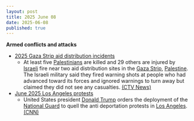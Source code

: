 ```yaml
---
layout: post
title: 2025 June 08
date: 2025-06-08
published: true
---
```



**Armed conflicts and attacks**

* [2025 Gaza Strip aid distribution incidents](https://en.wikipedia.org/wiki/2025_Gaza_Strip_aid_distribution_incidents "2025 Gaza Strip aid distribution incidents")
  + At least five [Palestinians](https://en.wikipedia.org/wiki/Palestinians "Palestinians") are killed and 29 others are injured by [Israeli](https://en.wikipedia.org/wiki/Israel "Israel") fire near two aid distribution sites in the [Gaza Strip](https://en.wikipedia.org/wiki/Gaza_Strip "Gaza Strip"), [Palestine](https://en.wikipedia.org/wiki/Palestine "Palestine"). The Israeli military said they fired warning shots at people who had advanced toward its forces and ignored warnings to turn away but claimed they did not see any casualties. [(CTV News)](https://www.ctvnews.ca/world/israel-hamas-war/article/palestinians-say-5-killed-by-israeli-fire-near-aid-sites-israel-says-it-fired-warning-shots/)
* [June 2025 Los Angeles protests](https://en.wikipedia.org/wiki/June_2025_Los_Angeles_protests "June 2025 Los Angeles protests")
  + United States president [Donald Trump](https://en.wikipedia.org/wiki/Donald_Trump "Donald Trump") orders the deployment of the [National Guard](https://en.wikipedia.org/wiki/National_Guard_of_the_United_States "National Guard of the United States") to quell the anti deportation protests in [Los Angeles](https://en.wikipedia.org/wiki/Los_Angeles "Los Angeles"). [(CNN)](https://edition.cnn.com/politics/live-news/trump-presidency-news-06-07-25)
